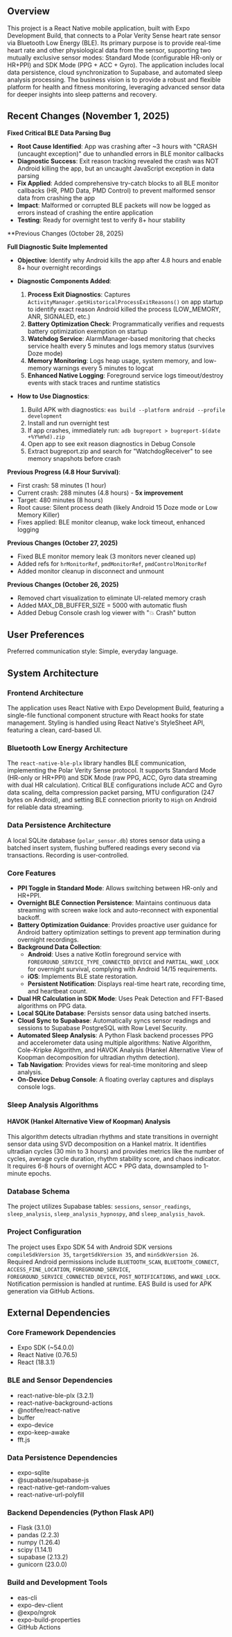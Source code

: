 ## Overview

This project is a React Native mobile application, built with Expo Development Build, that connects to a Polar Verity Sense heart rate sensor via Bluetooth Low Energy (BLE). Its primary purpose is to provide real-time heart rate and other physiological data from the sensor, supporting two mutually exclusive sensor modes: Standard Mode (configurable HR-only or HR+PPI) and SDK Mode (PPG + ACC + Gyro). The application includes local data persistence, cloud synchronization to Supabase, and automated sleep analysis processing. The business vision is to provide a robust and flexible platform for health and fitness monitoring, leveraging advanced sensor data for deeper insights into sleep patterns and recovery.

## Recent Changes (November 1, 2025)

**Fixed Critical BLE Data Parsing Bug**
- **Root Cause Identified**: App was crashing after ~3 hours with "CRASH (uncaught exception)" due to unhandled errors in BLE monitor callbacks
- **Diagnostic Success**: Exit reason tracking revealed the crash was NOT Android killing the app, but an uncaught JavaScript exception in data parsing
- **Fix Applied**: Added comprehensive try-catch blocks to all BLE monitor callbacks (HR, PMD Data, PMD Control) to prevent malformed sensor data from crashing the app
- **Impact**: Malformed or corrupted BLE packets will now be logged as errors instead of crashing the entire application
- **Testing**: Ready for overnight test to verify 8+ hour stability

**Previous Changes (October 28, 2025)

**Full Diagnostic Suite Implemented**
- **Objective**: Identify why Android kills the app after 4.8 hours and enable 8+ hour overnight recordings
- **Diagnostic Components Added**:
  1. **Process Exit Diagnostics**: Captures `ActivityManager.getHistoricalProcessExitReasons()` on app startup to identify exact reason Android killed the process (LOW_MEMORY, ANR, SIGNALED, etc.)
  2. **Battery Optimization Check**: Programmatically verifies and requests battery optimization exemption on startup
  3. **Watchdog Service**: AlarmManager-based monitoring that checks service health every 5 minutes and logs memory status (survives Doze mode)
  4. **Memory Monitoring**: Logs heap usage, system memory, and low-memory warnings every 5 minutes to logcat
  5. **Enhanced Native Logging**: Foreground service logs timeout/destroy events with stack traces and runtime statistics

- **How to Use Diagnostics**:
  1. Build APK with diagnostics: `eas build --platform android --profile development`
  2. Install and run overnight test
  3. If app crashes, immediately run: `adb bugreport > bugreport-$(date +%Y%m%d).zip`
  4. Open app to see exit reason diagnostics in Debug Console
  5. Extract bugreport.zip and search for "WatchdogReceiver" to see memory snapshots before crash

**Previous Progress (4.8 Hour Survival)**:
- First crash: 58 minutes (1 hour)
- Current crash: 288 minutes (4.8 hours) - **5x improvement**
- Target: 480 minutes (8 hours)
- Root cause: Silent process death (likely Android 15 Doze mode or Low Memory Killer)
- Fixes applied: BLE monitor cleanup, wake lock timeout, enhanced logging

**Previous Changes (October 27, 2025)**
- Fixed BLE monitor memory leak (3 monitors never cleaned up)
- Added refs for `hrMonitorRef`, `pmdMonitorRef`, `pmdControlMonitorRef`
- Added monitor cleanup in disconnect and unmount

**Previous Changes (October 26, 2025)**
- Removed chart visualization to eliminate UI-related memory crash
- Added MAX_DB_BUFFER_SIZE = 5000 with automatic flush
- Added Debug Console crash log viewer with "💥 Crash" button

## User Preferences

Preferred communication style: Simple, everyday language.

## System Architecture

### Frontend Architecture

The application uses React Native with Expo Development Build, featuring a single-file functional component structure with React hooks for state management. Styling is handled using React Native's StyleSheet API, featuring a clean, card-based UI.

### Bluetooth Low Energy Architecture

The `react-native-ble-plx` library handles BLE communication, implementing the Polar Verity Sense protocol. It supports Standard Mode (HR-only or HR+PPI) and SDK Mode (raw PPG, ACC, Gyro data streaming with dual HR calculation). Critical BLE configurations include ACC and Gyro data scaling, delta compression packet parsing, MTU configuration (247 bytes on Android), and setting BLE connection priority to `High` on Android for reliable data streaming.

### Data Persistence Architecture

A local SQLite database (`polar_sensor.db`) stores sensor data using a batched insert system, flushing buffered readings every second via transactions. Recording is user-controlled.


### Core Features

-   **PPI Toggle in Standard Mode**: Allows switching between HR-only and HR+PPI.
-   **Overnight BLE Connection Persistence**: Maintains continuous data streaming with screen wake lock and auto-reconnect with exponential backoff.
-   **Battery Optimization Guidance**: Provides proactive user guidance for Android battery optimization settings to prevent app termination during overnight recordings.
-   **Background Data Collection**:
    -   **Android**: Uses a native Kotlin foreground service with `FOREGROUND_SERVICE_TYPE_CONNECTED_DEVICE` and `PARTIAL_WAKE_LOCK` for overnight survival, complying with Android 14/15 requirements.
    -   **iOS**: Implements BLE state restoration.
    -   **Persistent Notification**: Displays real-time heart rate, recording time, and heartbeat count.
-   **Dual HR Calculation in SDK Mode**: Uses Peak Detection and FFT-Based algorithms on PPG data.
-   **Local SQLite Database**: Persists sensor data using batched inserts.
-   **Cloud Sync to Supabase**: Automatically syncs sensor readings and sessions to Supabase PostgreSQL with Row Level Security.
-   **Automated Sleep Analysis**: A Python Flask backend processes PPG and accelerometer data using multiple algorithms: Native Algorithm, Cole-Kripke Algorithm, and HAVOK Analysis (Hankel Alternative View of Koopman decomposition for ultradian rhythm detection).
-   **Tab Navigation**: Provides views for real-time monitoring and sleep analysis.
-   **On-Device Debug Console**: A floating overlay captures and displays console logs.

### Sleep Analysis Algorithms

#### HAVOK (Hankel Alternative View of Koopman) Analysis
This algorithm detects ultradian rhythms and state transitions in overnight sensor data using SVD decomposition on a Hankel matrix. It identifies ultradian cycles (30 min to 3 hours) and provides metrics like the number of cycles, average cycle duration, rhythm stability score, and chaos indicator. It requires 6-8 hours of overnight ACC + PPG data, downsampled to 1-minute epochs.

### Database Schema

The project utilizes Supabase tables: `sessions`, `sensor_readings`, `sleep_analysis`, `sleep_analysis_hypnospy`, and `sleep_analysis_havok`.

### Project Configuration

The project uses Expo SDK 54 with Android SDK versions `compileSdkVersion 35`, `targetSdkVersion 35`, and `minSdkVersion 26`. Required Android permissions include `BLUETOOTH_SCAN`, `BLUETOOTH_CONNECT`, `ACCESS_FINE_LOCATION`, `FOREGROUND_SERVICE`, `FOREGROUND_SERVICE_CONNECTED_DEVICE`, `POST_NOTIFICATIONS`, and `WAKE_LOCK`. Notification permission is handled at runtime. EAS Build is used for APK generation via GitHub Actions.

## External Dependencies

### Core Framework Dependencies

-   Expo SDK (~54.0.0)
-   React Native (0.76.5)
-   React (18.3.1)

### BLE and Sensor Dependencies

-   react-native-ble-plx (3.2.1)
-   react-native-background-actions
-   @notifee/react-native
-   buffer
-   expo-device
-   expo-keep-awake
-   fft.js

### Data Persistence Dependencies

-   expo-sqlite
-   @supabase/supabase-js
-   react-native-get-random-values
-   react-native-url-polyfill

### Backend Dependencies (Python Flask API)

-   Flask (3.1.0)
-   pandas (2.2.3)
-   numpy (1.26.4)
-   scipy (1.14.1)
-   supabase (2.13.2)
-   gunicorn (23.0.0)

### Build and Development Tools

-   eas-cli
-   expo-dev-client
-   @expo/ngrok
-   expo-build-properties
-   GitHub Actions
